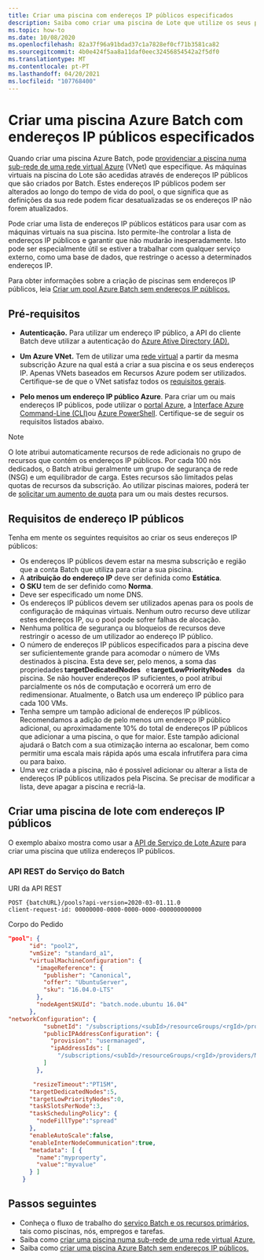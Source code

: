 ```yaml
---
title: Criar uma piscina com endereços IP públicos especificados
description: Saiba como criar uma piscina de Lote que utilize os seus próprios endereços IP públicos.
ms.topic: how-to
ms.date: 10/08/2020
ms.openlocfilehash: 82a37f96a91bdad37c1a7828ef0cf71b3581ca82
ms.sourcegitcommit: 4b0e424f5aa8a11daf0eec32456854542a2f5df0
ms.translationtype: MT
ms.contentlocale: pt-PT
ms.lasthandoff: 04/20/2021
ms.locfileid: "107768400"
---
```

# <a name="create-an-azure-batch-pool-with-specified-public-ip-addresses"></a>Criar uma piscina Azure Batch com endereços IP públicos especificados

Quando criar uma piscina Azure Batch, pode [providenciar a piscina numa sub-rede de uma rede virtual Azure](batch-virtual-network.md) (VNet) que especifique. As máquinas virtuais na piscina do Lote são acedidas através de endereços IP públicos que são criados por Batch. Estes endereços IP públicos podem ser alterados ao longo do tempo de vida do pool, o que significa que as definições da sua rede podem ficar desatualizadas se os endereços IP não forem atualizados.

Pode criar uma lista de endereços IP públicos estáticos para usar com as máquinas virtuais na sua piscina. Isto permite-lhe controlar a lista de endereços IP públicos e garantir que não mudarão inesperadamente. Isto pode ser especialmente útil se estiver a trabalhar com qualquer serviço externo, como uma base de dados, que restringe o acesso a determinados endereços IP.

Para obter informações sobre a criação de piscinas sem endereços IP públicos, leia [Criar um pool Azure Batch sem endereços IP públicos.](./batch-pool-no-public-ip-address.md)

## <a name="prerequisites"></a>Pré-requisitos

- **Autenticação.** Para utilizar um endereço IP público, a API do cliente Batch deve utilizar a autenticação do [Azure Ative Directory (AD).](batch-aad-auth.md)

- **Um Azure VNet.** Tem de utilizar uma [rede virtual](batch-virtual-network.md) a partir da mesma subscrição Azure na qual está a criar a sua piscina e os seus endereços IP. Apenas VNets baseados em Recursos Azure podem ser utilizados. Certifique-se de que o VNet satisfaz todos os [requisitos gerais](batch-virtual-network.md#vnet-requirements).

- **Pelo menos um endereço IP público Azure**. Para criar um ou mais endereços IP públicos, pode utilizar o [portal Azure](../virtual-network/virtual-network-public-ip-address.md#create-a-public-ip-address), a [Interface Azure Command-Line (CLI)](/cli/azure/network/public-ip#az_network_public_ip_create)ou [Azure PowerShell](/powershell/module/az.network/new-azpublicipaddress). Certifique-se de seguir os requisitos listados abaixo.

> [!NOTE]
> O lote atribui automaticamente recursos de rede adicionais no grupo de recursos que contém os endereços IP públicos. Por cada 100 nós dedicados, o Batch atribui geralmente um grupo de segurança de rede (NSG) e um equilibrador de carga. Estes recursos são limitados pelas quotas de recursos da subscrição. Ao utilizar piscinas maiores, poderá ter de [solicitar um aumento de quota](batch-quota-limit.md#increase-a-quota) para um ou mais destes recursos.

## <a name="public-ip-address-requirements"></a>Requisitos de endereço IP públicos

Tenha em mente os seguintes requisitos ao criar os seus endereços IP públicos:

- Os endereços IP públicos devem estar na mesma subscrição e região que a conta Batch que utiliza para criar a sua piscina.
- A **atribuição do endereço IP** deve ser definida como **Estática**.
- **O SKU** tem de ser definido como **Norma**.
- Deve ser especificado um nome DNS.
- Os endereços IP públicos devem ser utilizados apenas para os pools de configuração de máquinas virtuais. Nenhum outro recurso deve utilizar estes endereços IP, ou o pool pode sofrer falhas de alocação.
- Nenhuma política de segurança ou bloqueios de recursos deve restringir o acesso de um utilizador ao endereço IP público.
- O número de endereços IP públicos especificados para a piscina deve ser suficientemente grande para acomodar o número de VMs destinados à piscina. Esta deve ser, pelo menos, a soma das propriedades **targetDedicatedNodes**   e **targetLowPriorityNodes**   da piscina. Se não houver endereços IP suficientes, o pool atribui parcialmente os nós de computação e ocorrerá um erro de redimensionar. Atualmente, o Batch usa um endereço IP público para cada 100 VMs.
- Tenha sempre um tampão adicional de endereços IP públicos. Recomendamos a adição de pelo menos um endereço IP público adicional, ou aproximadamente 10% do total de endereços IP públicos que adicionar a uma piscina, o que for maior. Este tampão adicional ajudará o Batch com a sua otimização interna ao escalonar, bem como permitir uma escala mais rápida após uma escala infrutífera para cima ou para baixo.
- Uma vez criada a piscina, não é possível adicionar ou alterar a lista de endereços IP públicos utilizados pela Piscina. Se precisar de modificar a lista, deve apagar a piscina e recriá-la.

## <a name="create-a-batch-pool-with-public-ip-addresses"></a>Criar uma piscina de lote com endereços IP públicos

O exemplo abaixo mostra como usar a [API de Serviço de Lote Azure](/rest/api/batchservice/pool/add) para criar uma piscina que utiliza endereços IP públicos.

### <a name="batch-service-rest-api"></a>API REST do Serviço do Batch

URI da API REST

```http
POST {batchURL}/pools?api-version=2020-03-01.11.0
client-request-id: 00000000-0000-0000-0000-000000000000
```

Corpo do Pedido

```json
"pool": {
      "id": "pool2",
      "vmSize": "standard_a1",
      "virtualMachineConfiguration": {
        "imageReference": {
          "publisher": "Canonical",
          "offer": "UbuntuServer",
          "sku": "16.04.0-LTS"
        },
        "nodeAgentSKUId": "batch.node.ubuntu 16.04"
      },
"networkConfiguration": {
          "subnetId": "/subscriptions/<subId>/resourceGroups/<rgId>/providers/Microsoft.Network/virtualNetworks/<vNetId>/subnets/<subnetId>",
          "publicIPAddressConfiguration": {
            "provision": "usermanaged",
            "ipAddressIds": [
              "/subscriptions/<subId>/resourceGroups/<rgId>/providers/Microsoft.Network/publicIPAddresses/<publicIpId>"
          ]
        },

       "resizeTimeout":"PT15M",
      "targetDedicatedNodes":5,
      "targetLowPriorityNodes":0,
      "taskSlotsPerNode":3,
      "taskSchedulingPolicy": {
        "nodeFillType":"spread"
      },
      "enableAutoScale":false,
      "enableInterNodeCommunication":true,
      "metadata": [ {
        "name":"myproperty",
        "value":"myvalue"
      } ]
    }
```

## <a name="next-steps"></a>Passos seguintes

- Conheça o fluxo de trabalho do [serviço Batch e os recursos primários,](batch-service-workflow-features.md) tais como piscinas, nós, empregos e tarefas.
- Saiba como [criar uma piscina numa sub-rede de uma rede virtual Azure.](batch-virtual-network.md)
- Saiba como [criar uma piscina Azure Batch sem endereços IP públicos.](./batch-pool-no-public-ip-address.md)
